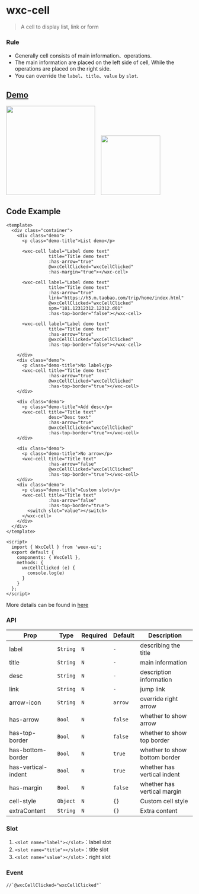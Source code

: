 # wxc-cell 

> A cell to display list, link or form

### Rule
  - Generally cell consists of main information、operations.
  - The main information are placed on the left side of cell, While the operations are placed on the right side.
  - You can override the `label`、`title`、`value` by `slot`. 
  

## [Demo](https://h5.m.taobao.com/trip/wxc-cell/index.html?_wx_tpl=https%3A%2F%2Fh5.m.taobao.com%2Ftrip%2Fwxc-cell%2Fdemo%2Findex.native-min.js)
<img src="https://img.alicdn.com/tfs/TB1mIA5c5qAXuNjy1XdXXaYcVXa-750-1334.jpg" width="240"/>&nbsp;&nbsp;&nbsp;&nbsp;<img src="https://img.alicdn.com/tfs/TB15ta_SpXXXXcFaVXXXXXXXXXX-191-197.png" width="160"/>

## Code Example

```vue
<template>
  <div class="container">
    <div class="demo">
      <p class="demo-title">List demo</p>

      <wxc-cell label="Label demo text"
                title="Title demo text"
                :has-arrow="true"
                @wxcCellClicked="wxcCellClicked"
                :has-margin="true"></wxc-cell>

      <wxc-cell label="Label demo text"
                title="Title demo text"
                :has-arrow="true"
                link="https://h5.m.taobao.com/trip/home/index.html"
                @wxcCellClicked="wxcCellClicked"
                spm="181.12312312.12312.d01"
                :has-top-border="false"></wxc-cell>

      <wxc-cell label="Label demo text"
                title="Title demo text"
                :has-arrow="true"
                @wxcCellClicked="wxcCellClicked"
                :has-top-border="false"></wxc-cell>

    </div>
    <div class="demo">
      <p class="demo-title">No label</p>
      <wxc-cell title="Title demo text"
                :has-arrow="true"
                @wxcCellClicked="wxcCellClicked"
                :has-top-border="true"></wxc-cell>
    </div>

    <div class="demo">
      <p class="demo-title">Add desc</p>
      <wxc-cell title="Title text"
                desc="Desc text"
                :has-arrow="true"
                @wxcCellClicked="wxcCellClicked"
                :has-top-border="true"></wxc-cell>
    </div>

    <div class="demo">
      <p class="demo-title">No arrow</p>
      <wxc-cell title="Title text"
                :has-arrow="false"
                @wxcCellClicked="wxcCellClicked"
                :has-top-border="true"></wxc-cell>
    </div>
    <div class="demo">
      <p class="demo-title">Custom slot</p>
      <wxc-cell title="Title text"
                :has-arrow="false"
                :has-top-border="true">
        <switch slot="value"></switch>
      </wxc-cell>
    </div>
  </div>
</template>

<script>
  import { WxcCell } from 'weex-ui';
  export default {
    components: { WxcCell },
    methods: {
      wxcCellClicked (e) {
        console.log(e)
      }
    }
  };
</script>
```
More details can be found in [here](https://github.com/alibaba/weex-ui/blob/master/example/cell/index.vue)


### API

| Prop      | Type   |Required  | Default   | Description  |
|-------------|------------|--------|--------|-----|
| label | `String` | `N`|  `-` |describing the title|
| title | `String` | `N`|  `-` | main information |
| desc  | `String` | `N`| `-` | description information |
| link  | `String` | `N`| `-`| jump link |
| arrow-icon | `String` | `N`|`arrow` |  override right arrow |
| has-arrow | `Bool` |`N`| `false` |  whether to show arrow |
| has-top-border | `Bool` | `N`| `false` |  whether to show top border |
| has-bottom-border | `Bool` | `N`| `true` | whether to show bottom border |
| has-vertical-indent | `Bool` | `N`| `true` |  whether has vertical indent|
| has-margin | `Bool` |`N`| `false` | whether has vertical margin |
| cell-style | `Object` |`N`| `{}` | Custom cell style |
| extraContent | `String` |`N`| `{}` | Extra content |

### Slot
1. `<slot name="label"></slot>`：label slot
2. `<slot name="title"></slot>`：title slot
3. `<slot name="value"></slot>`：right slot


### Event

```
//`@wxcCellClicked="wxcCellClicked"`
```
